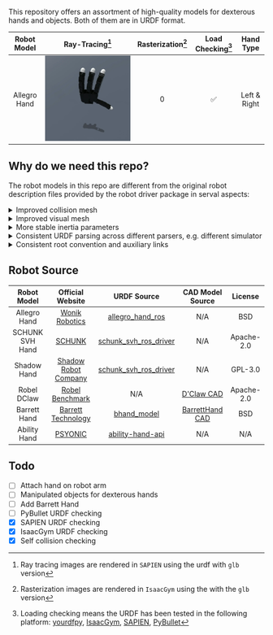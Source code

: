This repository offers an assortment of high-quality models for dexterous hands and objects. Both of them are in URDF
format.

| Robot Model  |          Ray-Tracing[^1]           | Rasterization[^2] | Load Checking[^3]  |  Hand Type   |
|:------------:|:----------------------------------:|:-----------------:|:------------------:|:------------:|
| Allegro Hand | ![](doc/gallery/allegro_rt.webp) |         0         | :white_check_mark: | Left & Right |

[^1]: Ray tracing images are rendered in `SAPIEN` using the urdf with `glb` version
[^2]: Rasterization images are rendered in `IsaacGym` using the with the `glb` version
[^3]: Loading checking means the URDF has been tested in the
following platform: [yourdfpy](https://github.com/clemense/yourdfpy),
[IsaacGym](https://developer.nvidia.com/isaac-gym),
[SAPIEN](https://sapien.ucsd.edu/),
[PyBullet](https://pybullet.org/wordpress/)

## Why do we need this repo?

The robot models in this repo are different from the original robot description files provided by the robot driver
package in serval aspects:

<details>
<summary>Improved collision mesh</summary>
<br>
  All collision mesh are represented as stl or URDF primitives with simplified triangle meshes, i.e. fewer vertices and
  simpler edge connection. No self collision after loading into simulator.

|          Allegro Visual Model          |              Original Collision Model              |           Improved Collision Model            |
|:--------------------------------------:|:--------------------------------------------------:|:---------------------------------------------:|
| ![](doc/improved_collision/visual.png) | ![](doc/improved_collision/original_collision.png) | ![](doc/improved_collision/new_collision.png) | 

</details>

<details>
<summary>Improved visual mesh</summary>
Consistent mesh format. All visual mesh are stored as `.obj` but not `.dae`,
since different DAE loader may treat DAE differently, resulting inconsistent behavior across different URDF parser.
</details>

<details>
<summary>More stable inertia parameters</summary>
</details>

<details>
<summary>Consistent URDF parsing across different parsers, e.g. different simulator</summary>
</details>

<details>
<summary>Consistent root convention and auxiliary links</summary>

For all dexterous hands, the orientation are kept consistent across all dexterous hands. For right hand, the x-axis is
forward, the y-axis the direction from litter finger to thumb, the z-axis is the direction from wrist to fingertip of
middle finger.
</details>

## Robot Source

|   Robot Model   |                          Official Website                           |                                                 URDF Source                                                 |                                    CAD Model Source                                    |  License   |
|:---------------:|:-------------------------------------------------------------------:|:-----------------------------------------------------------------------------------------------------------:|:--------------------------------------------------------------------------------------:|:----------:|
|  Allegro Hand   | [Wonik Robotics](https://www.wonikrobotics.com/research-robot-hand) | [allegro_hand_ros](https://github.com/simlabrobotics/allegro_hand_ros/tree/master/allegro_hand_description) |                                          N/A                                           |    BSD     |
| SCHUNK SVH Hand |                 [SCHUNK](https://schunk.com/us/en)                  |             [schunk_svh_ros_driver](https://github.com/SCHUNK-GmbH-Co-KG/schunk_svh_ros_driver)             |                                          N/A                                           | Apache-2.0 |
|   Shadow Hand   |        [Shadow Robot Company](https://www.shadowrobot.com/)         |                     [schunk_svh_ros_driver](https://github.com/shadow-robot/sr_common)                      |                                          N/A                                           |  GPL-3.0   |
|   Robel DClaw   |     [Robel Benchmark](https://github.com/google-research/robel)     |                                                     N/A                                                     | [D'Claw CAD](https://drive.google.com/drive/folders/1H1xN5BU03-eXjuEyIL_iJ_4XzrdDSnlM) | Apache-2.0 |
|  Barrett Hand   |  [Barrett Technology](http://barrett.com/robot/products-hand.html)  |                        [bhand_model](https://github.com/jhu-lcsr-attic/bhand_model)                         |    [BarrettHand CAD](https://github.com/jhu-lcsr-attic/bhand_model/tree/master/cad)    |    BSD     |
|  Ability Hand   |                 [PSYONIC](https://www.psyonic.io/)                  |                     [ability-hand-api](https://github.com/psyonicinc/ability-hand-api)                      |                                          N/A                                           |    N/A     |

## Todo

- [ ] Attach hand on robot arm
- [ ] Manipulated objects for dexterous hands
- [ ] Add Barrett Hand
- [ ] PyBullet URDF checking
- [X] SAPIEN URDF checking
- [X] IsaacGym URDF checking
- [X] Self collision checking
